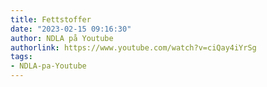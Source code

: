 ```yaml
---
title: Fettstoffer
date: "2023-02-15 09:16:30"
author: NDLA på Youtube
authorlink: https://www.youtube.com/watch?v=ciQay4iYrSg
tags:
- NDLA-pa-Youtube
---
```

